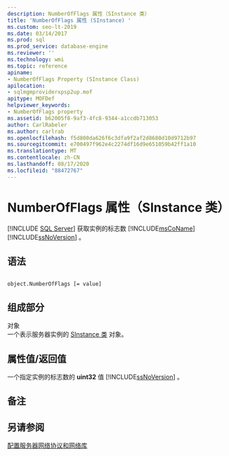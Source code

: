 ```yaml
---
description: NumberOfFlags 属性（SInstance 类）
title: 'NumberOfFlags 属性 (SInstance) '
ms.custom: seo-lt-2019
ms.date: 03/14/2017
ms.prod: sql
ms.prod_service: database-engine
ms.reviewer: ''
ms.technology: wmi
ms.topic: reference
apiname:
- NumberOfFlags Property (SInstance Class)
apilocation:
- sqlmgmproviderxpsp2up.mof
apitype: MOFDef
helpviewer_keywords:
- NumberOfFlags property
ms.assetid: b62005f8-9af3-4fc8-9344-a1ccdb713053
author: CarlRabeler
ms.author: carlrab
ms.openlocfilehash: f5d800da626f6c3dfa9f2af2d8680d10d9712b97
ms.sourcegitcommit: e700497f962e4c2274df16d9e651059b42ff1a10
ms.translationtype: MT
ms.contentlocale: zh-CN
ms.lasthandoff: 08/17/2020
ms.locfileid: "88472767"
---
```

# <a name="numberofflags-property-sinstance-class"></a>NumberOfFlags 属性（SInstance 类）
[!INCLUDE [SQL Server](../../../includes/applies-to-version/sqlserver.md)]
  获取实例的标志数 [!INCLUDE[msCoName](../../../includes/msconame-md.md)] [!INCLUDE[ssNoVersion](../../../includes/ssnoversion-md.md)] 。  
  
## <a name="syntax"></a>语法  
  
```  
  
object.NumberOfFlags [= value]  
```  
  
## <a name="parts"></a>组成部分  
 对象  
 一个表示服务器实例的 [SInstance 类](../../../relational-databases/wmi-provider-configuration-classes/sinstance-class/sinstance-class.md) 对象。  
  
## <a name="property-valuereturn-value"></a>属性值/返回值  
 一个指定实例的标志数的 **uint32** 值 [!INCLUDE[ssNoVersion](../../../includes/ssnoversion-md.md)] 。  
  
## <a name="remarks"></a>备注  
  
## <a name="see-also"></a>另请参阅  
 [配置服务器网络协议和网络库](https://msdn.microsoft.com/library/ms177485\(v=sql.100\).aspx)  
  
  
